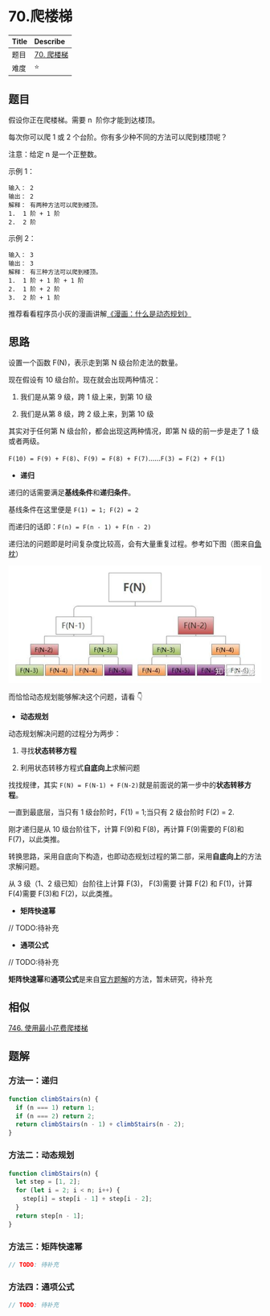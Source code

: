 # 70.爬楼梯

| Title | Describe                                                        |
| :---- | :-------------------------------------------------------------- |
| 题目  | [70. 爬楼梯](https://leetcode-cn.com/problems/climbing-stairs/) |
| 难度  | ⭐                                                              |

## 题目

假设你正在爬楼梯。需要 n  阶你才能到达楼顶。

每次你可以爬 1 或 2 个台阶。你有多少种不同的方法可以爬到楼顶呢？

注意：给定 n 是一个正整数。

示例 1：

```
输入： 2
输出： 2
解释： 有两种方法可以爬到楼顶。
1.  1 阶 + 1 阶
2.  2 阶
```

示例 2：

```
输入： 3
输出： 3
解释： 有三种方法可以爬到楼顶。
1.  1 阶 + 1 阶 + 1 阶
2.  1 阶 + 2 阶
3.  2 阶 + 1 阶
```

推荐看看程序员小灰的漫画讲解[《漫画：什么是动态规划》](https://mp.weixin.qq.com/s/3h9iqU4rdH3EIy5m6AzXsg)

## 思路

设置一个函数 F(N)，表示走到第 N 级台阶走法的数量。

现在假设有 10 级台阶。现在就会出现两种情况：

1. 我们是从第 9 级，跨 1 级上来，到第 10 级

2. 我们是从第 8 级，跨 2 级上来，到第 10 级

其实对于任何第 N 级台阶，都会出现这两种情况，即第 N 级的前一步是走了 1 级或者两级。

`F(10) = F(9) + F(8)`、`F(9) = F(8) + F(7)`......`F(3) = F(2) + F(1)`

- **递归**

递归的话需要满足**基线条件**和**递归条件**。

基线条件在这里便是 `F(1) = 1; F(2) = 2`

而递归的话即：`F(n) = F(n - 1) + F(n - 2)`

递归法的问题即是时间复杂度比较高，会有大量重复过程。参考如下图（图来自[鱼枕](https://zhuanlan.zhihu.com/p/49427827)）

![DP-002.jpg](../../images/DP-002.jpg)

而恰恰动态规划能够解决这个问题，请看 👇

- **动态规划**

动态规划解决问题的过程分为两步：

1. 寻找**状态转移方程**

2. 利用状态转移方程式**自底向上**求解问题

找找规律，其实 `F(N) = F(N-1) + F(N-2)`就是前面说的第一步中的**状态转移方程**。

一直到最底层，当只有 1 级台阶时，F(1) = 1;当只有 2 级台阶时 F(2) = 2.

刚才递归是从 10 级台阶往下，计算 F(9)和 F(8)，再计算 F(9)需要的 F(8)和 F(7)，以此类推。

转换思路，采用自底向下构造，也即动态规划过程的第二部，采用**自底向上**的方法求解问题。

从 3 级（1、2 级已知）台阶往上计算 F(3)， F(3)需要 计算 F(2) 和 F(1)，计算 F(4)需要 F(3)和 F(2)，以此类推。

- **矩阵快速幂**

// TODO:待补充

- **通项公式**

// TODO:待补充

**矩阵快速幂**和**通项公式**是来自[官方题解](https://leetcode-cn.com/problems/climbing-stairs/solution/pa-lou-ti-by-leetcode-solution/)的方法，暂未研究，待补充

## 相似

[746. 使用最小花费爬楼梯](https://leetcode-cn.com/problems/min-cost-climbing-stairs/)

## 题解

### 方法一：递归

```javascript
function climbStairs(n) {
  if (n === 1) return 1;
  if (n === 2) return 2;
  return climbStairs(n - 1) + climbStairs(n - 2);
}
```

### 方法二：动态规划

```javascript
function climbStairs(n) {
  let step = [1, 2];
  for (let i = 2; i < n; i++) {
    step[i] = step[i - 1] + step[i - 2];
  }
  return step[n - 1];
}
```

### 方法三：矩阵快速幂

```javascript
// TODO: 待补充
```

### 方法四：通项公式

```javascript
// TODO: 待补充
```
